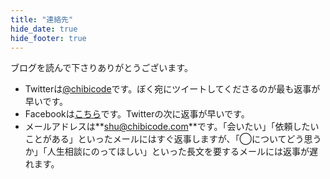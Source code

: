 ```yaml
---
title: "連絡先"
hide_date: true
hide_footer: true
---
```


ブログを読んで下さりありがとうございます。

- Twitterは[@chibicode](http://twitter.com/chibicode)です。ぼく宛にツイートしてくださるのが最も返事が早いです。
- Facebookは[こちら](http://facebook.com/shu)です。Twitterの次に返事が早いです。
- メールアドレスは**[shu@chibicode.com](mailto:shu@chibicode.com)**です。「会いたい」「依頼したいことがある」といったメールにはすぐ返事しますが、「◯についてどう思うか」「人生相談にのってほしい」といった長文を要するメールには返事が遅れます。
